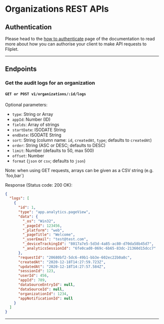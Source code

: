 # Organizations REST APIs

## Authentication

Please head to the [how to authenticate](authenticate.md) page of the documentation to read more about how you can authorise your client to make API requests to Fliplet.

---

## Endpoints

### Get the audit logs for an organization

#### `GET or POST v1/organizations/:id/logs`

Optional parameters:

- `type`: String or Array
- `appId`: Number (ID)
- `fields`: Array of strings
- `startDate`: ISODATE String
- `endDate`: ISODATE String
- `sort`: String (column name: `id`, `createdAt`, `type`; defaults to `createdAt`)
- `order`: String (ASC or DESC; defaults to DESC)
- `limit`: Number (defaults to 50, max 500)
- `offset`: Number
- `format` (`json` or `csv`; defaults to `json`)

<p class="quote">Note: when using GET requests, arrays can be given as a CSV string (e.g. `foo,bar`)</p>

Response  (Status code: 200 OK):

```json
{
  "logs": [
    {
      "id": 1,
      "type": "app.analytics.pageView",
      "data": {
        "_os": "Win32",
        "_pageId": 123456,
        "_platform": "web",
        "_pageTitle": "Welcome",
        "_userEmail": "test@test.com",
        "_deviceTrackingId": "8017a7e5-5d3d-4a85-ac80-d70da58b45d7",
        "_analyticsSessionId": "6fe0cad0-069c-6b65-83dc-21360d15dcc7"
      },
      "requestId": "20680bf2-5dc6-49b1-bb3e-602ec22b0a8c",
      "createdAt": "2020-12-18T14:27:59.723Z",
      "updatedAt": "2020-12-18T14:27:57.584Z",
      "sessionId": 123,
      "userId": 456,
      "appId": 789,
      "dataSourceEntryId": null,
      "dataSourceId": null,
      "organizationId": 1234,
      "appNotificationId": null
    }
  ]
}

```

---